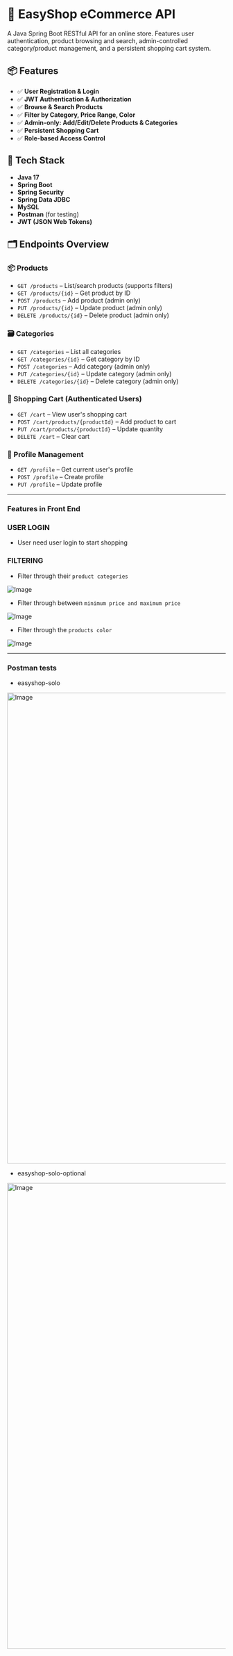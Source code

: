 # 🛒 EasyShop eCommerce API

A Java Spring Boot RESTful API for an online store. Features user authentication, product browsing and search, admin-controlled category/product management, and a persistent shopping cart system.

## 📦 Features

- ✅ **User Registration & Login**
- ✅ **JWT Authentication & Authorization**
- ✅ **Browse & Search Products**
- ✅ **Filter by Category, Price Range, Color**
- ✅ **Admin-only: Add/Edit/Delete Products & Categories**
- ✅ **Persistent Shopping Cart**
- ✅ **Role-based Access Control**

## 🚀 Tech Stack

- **Java 17**
- **Spring Boot**
- **Spring Security**
- **Spring Data JDBC**
- **MySQL**
- **Postman** (for testing)
- **JWT (JSON Web Tokens)**

## 🗂️ Endpoints Overview

### 📦 Products
- `GET /products` – List/search products (supports filters)
- `GET /products/{id}` – Get product by ID
- `POST /products` – Add product (admin only)
- `PUT /products/{id}` – Update product (admin only)
- `DELETE /products/{id}` – Delete product (admin only)

### 🗃️ Categories
- `GET /categories` – List all categories
- `GET /categories/{id}` – Get category by ID
- `POST /categories` – Add category (admin only)
- `PUT /categories/{id}` – Update category (admin only)
- `DELETE /categories/{id}` – Delete category (admin only)

### 🛒 Shopping Cart (Authenticated Users)
- `GET /cart` – View user's shopping cart
- `POST /cart/products/{productId}` – Add product to cart
- `PUT /cart/products/{productId}` – Update quantity
- `DELETE /cart` – Clear cart

### 👤 Profile Management
- `GET /profile` – Get current user's profile
- `POST /profile` – Create profile
- `PUT /profile` – Update profile

---


### Features in Front End

### USER LOGIN

- User need user login to start shopping

### FILTERING

- Filter through their `product categories`

![Image](https://github.com/user-attachments/assets/8e942593-5541-4bfa-9934-3e1a6bdcd50b)

- Filter through between `minimum price and maximum price`

![Image](https://github.com/user-attachments/assets/49b0829a-6bf1-4f58-9655-e86d28d042e1)

- Filter through the `products color`

![Image](https://github.com/user-attachments/assets/5bfe7498-0e7e-428d-950a-6aaa5b047179)


----
### Postman tests

- easyshop-solo

<img width="1083" alt="Image" src="https://github.com/user-attachments/assets/3de80747-25e5-4a01-aff6-f6b5ab33b75b" />

- easyshop-solo-optional

<img width="1072" alt="Image" src="https://github.com/user-attachments/assets/38d43a12-3f28-401c-8af0-35599555bed1" />
